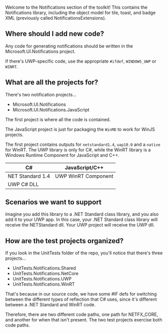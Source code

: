 Welcome to the Notifications section of the toolkit! This contains the Notifications library, including the object model for tile, toast, and badge XML (previously called NotificationsExtensions).

## Where should I add new code?
Any code for generating notifications should be written in the Microsoft.UI.Notifications project.

If there's UWP-specific code, use the appropriate `#ifdef`, `WINDOWS_UWP` or `WINRT`.

## What are all the projects for?
There's two notification projects...
 - Microsoft.UI.Notifications
 - Microsoft.UI.Notifications.JavaScript

The first project is where all the code is contained.

The JavaScript project is just for packaging the `WinMD` to work for WinJS projects.


The first project contains outputs for `netstandard1.4`, `uap10.0` and a `native` for WinRT. The UWP library is only for C#, while the WinRT library is a Windows Runtime Component for JavaScript and C++.


| C#               | JavaScript/C++      |
| ---------------- | ------------------- |
| NET Standard 1.4 | UWP WinRT Component |
| UWP C# DLL |                     |



## Scenarios we want to support

Imagine you add this library to a .NET Standard class library, and you also add it to your UWP app. In this case, your .NET Standard class library will receive the NETStandard dll. Your UWP project will receive the UWP dll.

## How are the test projects organized?

If you look in the UnitTests folder of the repo, you'll notice that there's three projects...
 - UnitTests.Notifications.Shared
 - UnitTests.Notifications.NetCore
 - UnitTests.Notifications.UWP
 - UnitTests.Notifications.WinRT

That's because in our source code, we have some #IF defs for switching between the different types of reflection that C# uses, since it's different between a .NET Standard and WinRT code.

Therefore, there are two different code paths, one path for NETFX_CORE, and another for when that isn't present. The two test projects exercise both code paths.
